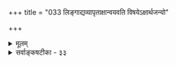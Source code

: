 +++
title = "033 लिङ्गाद्यव्यापृताक्षान्वयवति विषयेऽक्षार्थजन्यो"

+++
<details><summary>मूलम्</summary>

लिङ्गाद्यव्यापृताक्षान्वयवति विषयेऽक्षार्थजन्यो विकल्पस्संस्कारस्त्विन्द्रियाणामिह सहकुरुतां तावता न स्मृतित्वम् ।  
न स्यात्तस्यान्यथात्वं बहुविहतिहतैः कल्पनात्वादिलिङ्गैः स्याद्वाऽनैकान्त्यमेषामनियतिमविसंवादिबाधश्च सूते ॥ ३३ ॥
</details>

<details><summary>सर्वाङ्कषटीका - ३३</summary>

ननु यदि संस्कारसहकृतेन्द्रियजन्यं ज्ञानं सविकल्पकम्, तर्हि तस्य प्रामाण्यं डोलायितमेवेति वदन्तं बौद्धं वैभाषिकं समाधत्ते - लिङ्गेत्यादि । **लिङ्गाद्यव्यापृताक्षान्वयवति** = लिङ्गव्यापाररहितेन्द्रियान्वय- व्यतिरेकानुविधायिनि विषये पुरोवर्तिनि जातः विकल्पः सविकल्पकं ज्ञानम् अक्षार्थजन्यः - इन्द्रि- यार्थसन्निकर्षजन्य एव भवति, निर्विकल्पकवत् । अतो निर्विकल्पकं यदि प्रमाणम्, तर्हि तद्वदेवेदमपि प्रमाणमेव । लिङ्गादीत्यादिना शब्दपरिग्रहः । लिङ्गशब्दे हि परोक्षसामग्र्यौ । तथा न विकल्पकसामग्रीत्यर्थः । अतः परोक्षस्थले यथा तथा वा भवतु, इन्द्रियान्वयव्यतिरेकानुविधानस्थले प्रामाण्यं न डोलायेत, तदा हि सर्वोऽपि लोकव्यवहार उच्छिद्येत । ननु 'संस्कारसहकृत' इत्युक्तत्वात्, सविकल्पकेंऽशतः स्मृतित्व- मायातम् । स्मृतिश्च न प्रमेति सर्वतीर्थकारसंमतम् । अतश्च सविकल्पकस्य प्रामाण्यं संशयितमेवेति चेत्, तत्राह - संस्कारस्त्विति । संस्कारस्तु **इह** = सविकल्पके इन्द्रियाणां सहकुरुतां कामम्, न तु तत्करणम् । **तावता** =तावन्मात्रेण सविकल्पकस्य स्मृतित्वं न । ततश्चेन्द्रियजन्यनिर्विकल्पकवदेव सवि- कल्पकमपि प्रमाणमेव ॥ 

1 

ननु सविकल्पकमिति संज्ञैव तस्याविश्वसनीयत्वं वदति इत्यत्राह - न स्यादित्यादि । बहुविहति- **हतैः** = बहुविधव्याधातैः **हतैः** = ध्वस्तैः कल्पनात्वादिलिङ्गैः **तस्य** = सविकल्पकस्य **अन्यथात्वम्** = भ्रमत्वम् 

571 

 

न स्यात् । आदिपदेन निर्विकल्पकभिन्नत्वम्, संस्कारजन्यत्वादिकं गृह्यते । **एषाम्** = उक्तहेतूनाम् अनैकान्त्यं वा **स्यात्** =क्षणिकत्वाद्यनुमानानामपि विकल्पत्वात्, तस्य भ्रमत्वाभावात् व्यभिचारः स्पष्टः । यदि तान्यनु- मानानि भ्रमरूपाणि, तर्हि तैः क्षणिकत्वादिकं न सिद्ध्येत् ॥ 

ननु शुक्तिं दृष्ट्वा रजतबुद्ध्या प्रवृत्तस्य रजतं न प्राप्यते । तद्वत् सुखसाधनं जानन् धनवनिता- द्यार्जयति । अन्ते च ' भ्रान्तं मया' इत्यनुसन्धत्ते च । एवं विसंवादित्वदर्शनात् विकल्पा न प्रमाणमिति चेत्, तत्राह - **अविसंवादिबाधश्च** = अविसंवादिनोऽपि ज्ञानस्य बाध यद्दुच्यते, तर्हि स बाधः **अनियतिम्** = अव्यवस्थामेव **सूते=जनयति** = जनयेत् । यत्र कुत्रचित् विसंवाददर्शनमात्रेण सर्वमपि अप्रमेति कथने, सत्य- रजतं दृष्ट्वा प्रवृत्तस्य रजतप्राप्तिदर्शनात्, शुक्तिरजतज्ञानस्य सत्यरजतज्ञानस्य च वैलक्षण्यमेव न स्यात् । तदेवं कुत्रचित् सुखदुःखादिभावनादृष्ट्या भ्रन्तित्वमात्रेण, सर्वाधारभूतवस्तुविषयकमपि ज्ञानं भ्रान्तिरेवेति साधनम्, मरुमरीचिकाजलज्ञानादुःखे पतितस्य दीनस्य नदीजलादपि पलायनायते । आनुकूल्यप्रातिकूल्य- विषयोऽन्यः, अन्यच्च वस्तुस्वरूपमिति भावः ॥ 

अत्रैवं संग्रहः – सर्वकनिष्ठा वैभाषिकसंज्ञकबौद्धाः स्वलक्षणज्ञानसंज्ञकं निर्विकल्पकमेकमेव प्रमाणम् । तच्च प्राथमिकेन्द्रियसंयोगजन्यम्, वस्तुस्वरूपमात्रावगाहि । अनन्तरं पुरुषवासनावशाद्विविधा धर्माः कल्पिताः तत्र भासन्ते । यथा 'परिव्राट्कामुकशुनामेकस्यां प्रमदातनौ । कुणपः कामिनी भक्ष्यमिति तिखो विकल्पनाः ॥' इति । अतः 'विकल्पोऽवस्तुनिर्भासाद्विसंवादादुपप्लवः' । भवद्भिरपि संस्कारासहकृते- न्द्रियजन्यं ज्ञानं निर्विकल्पकम्, संस्कारसहकृतेन्द्रियजन्यं ज्ञानं सविकल्पकमित्यङ्गीकृतम् । संस्कार एव भावना, वासना इत्युच्यते। वासनानां पुरुषभेदेन, कालभेदादिना च भेदात्, तत्तत्पुरुषस्य हेयत्वोपादेयत्वानुगुणं धर्माः कल्प्यन्ते । अतस्ते न वस्त्वनुबन्धिनः । अत एवं तादृशकल्पितधर्मविशिष्टविषयकं सविकल्पकज्ञानम्, विकल्पपदवाच्यं न प्रमाणम् । तथा चानुमानम् - विमतं ज्ञानम् अप्रमा, विकल्परूपत्वात्, शुक्तिरजतादि- विकल्पवत् इति । तदेतन्न क्षोदक्षमम् । यद्यपि मानववासनाकल्पितास्सन्ति बहवः आकाराः हेयत्वोपादेयत्व- प्रयोजकाः तत्तदर्थेषु । परन्तु बुद्धिषु उदासीनत्वरूपा तृतीयाऽपि कक्ष्या प्रामाणिकी । न हि सर्वेऽपि परिव्राजकाः कामुका वा । सन्त्येव शान्तस्वान्तास्साधवोऽपि । तेषां दृष्टिस्तु न कल्पितविषयिणी, किन्तु यथार्थविषयिण्येव । अतः तत्कक्ष्यायां पुरोवर्तिनि भासमाना आकारा मिथ्या न भवितुमर्हन्ति, तादृशाकाराणां कदापि बाधाद्यदर्शनात् अन्यथा अधिष्ठानमपि मिथ्या भवेत् । पुरोवर्तिनि अध्यासहेतुभूता ऊर्ध्वत्वादयः सत्या यदा स्युः, तदैव स्थाणुत्वादेरध्याससंभवः । तत्र यद्यूर्ध्वत्वादिकमपि मिथ्या, तर्हि कल्पना कथं प्रवर्तेत । सर्वमेतत्परित्यज्य यद्याग्रहः क्रियते, तदा विकल्पमिथ्यात्वसाधकानुमानानामपि विकल्परूपत्वात् मिथ्यात्व- प्रसक्त्या, तैरिष्टसाधनमेव न स्यात् । अतश्च- 

I 

वैराग्यजननार्थं चेदुच्यते, न निषिध्यते । वस्तुतत्त्वोपदेशे तु यद्यथा, तत्तथा वदेत् ॥ 

यच्च संस्कारजन्यत्वादप्रमाणमित्यादि, तत्सर्वं पूर्वमेव ( जड. 26) समाहितम् ॥ ३३ ॥
</details>
